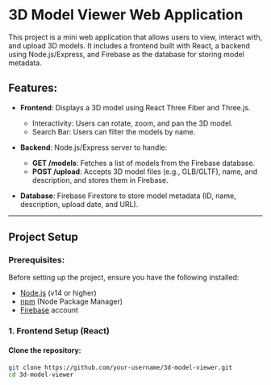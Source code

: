 # 3D Model Viewer Web Application

This project is a mini web application that allows users to view, interact with, and upload 3D models. It includes a frontend built with React, a backend using Node.js/Express, 
and Firebase as the database for storing model metadata.

## Features:
- **Frontend**: Displays a 3D model using React Three Fiber and Three.js.
  - Interactivity: Users can rotate, zoom, and pan the 3D model.
  - Search Bar: Users can filter the models by name.
  
- **Backend**: Node.js/Express server to handle:
  - **GET /models**: Fetches a list of models from the Firebase database.
  - **POST /upload**: Accepts 3D model files (e.g., GLB/GLTF), name, and description, and stores them in Firebase.

- **Database**: Firebase Firestore to store model metadata (ID, name, description, upload date, and URL).

---

## Project Setup

### Prerequisites:
Before setting up the project, ensure you have the following installed:

- [Node.js](https://nodejs.org/) (v14 or higher)
- [npm](https://www.npmjs.com/) (Node Package Manager)
- [Firebase](https://firebase.google.com/) account

### 1. Frontend Setup (React)
#### Clone the repository:
```bash
git clone https://github.com/your-username/3d-model-viewer.git
cd 3d-model-viewer
